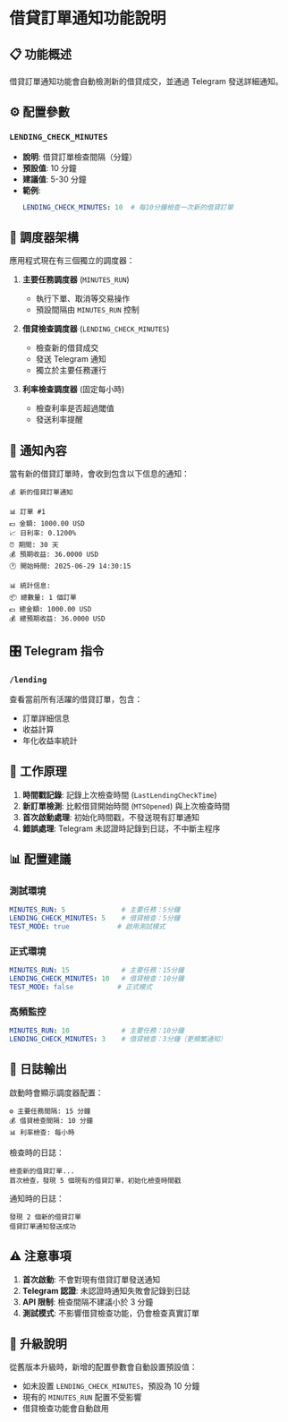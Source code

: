 # 借貸訂單通知功能說明

## 📋 功能概述

借貸訂單通知功能會自動檢測新的借貸成交，並通過 Telegram 發送詳細通知。

## ⚙️ 配置參數

### `LENDING_CHECK_MINUTES`
- **說明**: 借貸訂單檢查間隔（分鐘）
- **預設值**: 10 分鐘
- **建議值**: 5-30 分鐘
- **範例**: 
  ```yaml
  LENDING_CHECK_MINUTES: 10  # 每10分鐘檢查一次新的借貸訂單
  ```

## 🔄 調度器架構

應用程式現在有三個獨立的調度器：

1. **主要任務調度器** (`MINUTES_RUN`)
   - 執行下單、取消等交易操作
   - 預設間隔由 `MINUTES_RUN` 控制

2. **借貸檢查調度器** (`LENDING_CHECK_MINUTES`) 
   - 檢查新的借貸成交
   - 發送 Telegram 通知
   - 獨立於主要任務運行

3. **利率檢查調度器** (固定每小時)
   - 檢查利率是否超過閾值
   - 發送利率提醒

## 📱 通知內容

當有新的借貸訂單時，會收到包含以下信息的通知：

```
💰 新的借貸訂單通知

📊 訂單 #1
💵 金額: 1000.00 USD
📈 日利率: 0.1200%
⏰ 期間: 30 天
💰 預期收益: 36.0000 USD
🕐 開始時間: 2025-06-29 14:30:15

📊 統計信息:
📦 總數量: 1 個訂單
💵 總金額: 1000.00 USD
💰 總預期收益: 36.0000 USD
```

## 🎛️ Telegram 指令

### `/lending`
查看當前所有活躍的借貸訂單，包含：
- 訂單詳細信息
- 收益計算
- 年化收益率統計

## 🔧 工作原理

1. **時間戳記錄**: 記錄上次檢查時間 (`LastLendingCheckTime`)
2. **新訂單檢測**: 比較借貸開始時間 (`MTSOpened`) 與上次檢查時間
3. **首次啟動處理**: 初始化時間戳，不發送現有訂單通知
4. **錯誤處理**: Telegram 未認證時記錄到日誌，不中斷主程序

## 📊 配置建議

### 測試環境
```yaml
MINUTES_RUN: 5              # 主要任務：5分鐘
LENDING_CHECK_MINUTES: 5    # 借貸檢查：5分鐘
TEST_MODE: true            # 啟用測試模式
```

### 正式環境
```yaml
MINUTES_RUN: 15             # 主要任務：15分鐘
LENDING_CHECK_MINUTES: 10   # 借貸檢查：10分鐘
TEST_MODE: false           # 正式模式
```

### 高頻監控
```yaml
MINUTES_RUN: 10             # 主要任務：10分鐘
LENDING_CHECK_MINUTES: 3    # 借貸檢查：3分鐘（更頻繁通知）
```

## 📝 日誌輸出

啟動時會顯示調度器配置：
```
⚙️ 主要任務間隔: 15 分鐘
💰 借貸檢查間隔: 10 分鐘
📊 利率檢查: 每小時
```

檢查時的日誌：
```
檢查新的借貸訂單...
首次檢查，發現 5 個現有的借貸訂單，初始化檢查時間戳
```

通知時的日誌：
```
發現 2 個新的借貸訂單
借貸訂單通知發送成功
```

## ⚠️ 注意事項

1. **首次啟動**: 不會對現有借貸訂單發送通知
2. **Telegram 認證**: 未認證時通知失敗會記錄到日誌
3. **API 限制**: 檢查間隔不建議小於 3 分鐘
4. **測試模式**: 不影響借貸檢查功能，仍會檢查真實訂單

## 🚀 升級說明

從舊版本升級時，新增的配置參數會自動設置預設值：
- 如未設置 `LENDING_CHECK_MINUTES`，預設為 10 分鐘
- 現有的 `MINUTES_RUN` 配置不受影響
- 借貸檢查功能會自動啟用